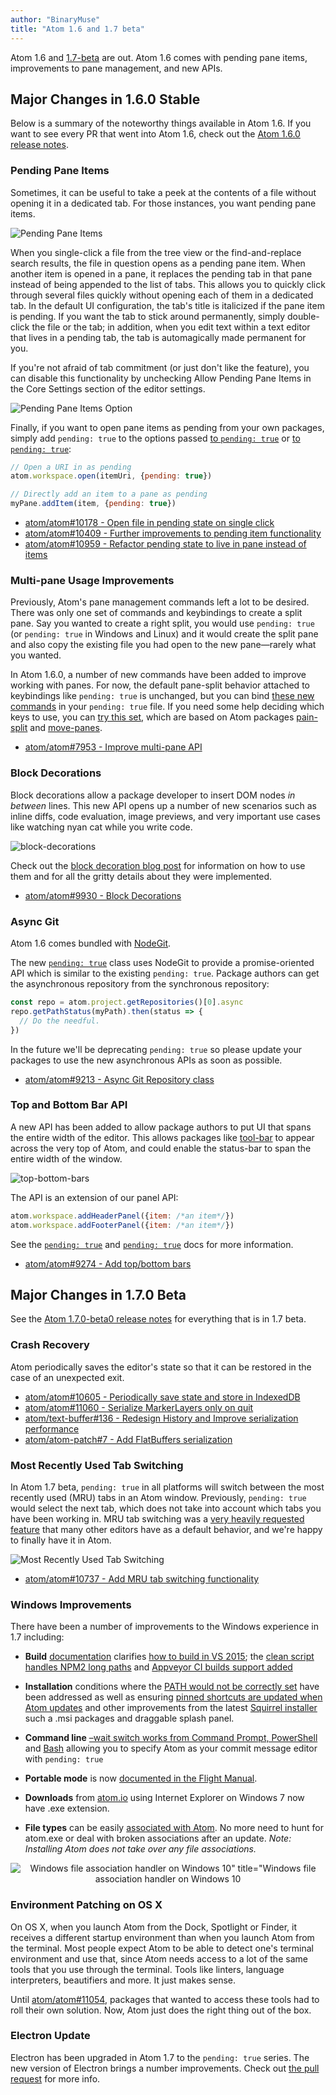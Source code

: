 ```yaml
---
author: "BinaryMuse"
title: "Atom 1.6 and 1.7 beta"
---
```


Atom 1.6 and [1.7-beta](/beta) are out. Atom 1.6 comes with pending pane items, improvements to pane management, and new APIs.

<!--more-->

## Major Changes in 1.6.0 Stable

Below is a summary of the noteworthy things available in Atom 1.6. If you want to see every PR that went into Atom 1.6, check out the [Atom 1.6.0 release notes](https://github.com/atom/atom/releases/tag/v1.6.0).

### Pending Pane Items

Sometimes, it can be useful to take a peek at the contents of a file without opening it in a dedicated tab. For those instances, you want pending pane items.

![Pending Pane Items](/assets/images/blog.atom.io/img/posts/pending-tabs-demo.gif)

When you single-click a file from the tree view or the find-and-replace search results, the file in question opens as a pending pane item. When another item is opened in a pane, it replaces the pending tab in that pane instead of being appended to the list of tabs. This allows you to quickly click through several files quickly without opening each of them in a dedicated tab. In the default UI configuration, the tab's title is italicized if the pane item is pending. If you want the tab to stick around permanently, simply double-click the file or the tab; in addition, when you edit text within a text editor that lives in a pending tab, the tab is automagically made permanent for you.

If you're not afraid of tab commitment (or just don't like the feature), you can disable this functionality by unchecking Allow Pending Pane Items in the Core Settings section of the editor settings.

![Pending Pane Items Option](/assets/images/blog.atom.io/img/posts/disable-pending-tabs.png)

Finally, if you want to open pane items as pending from your own packages, simply add `pending: true` to the options passed [to `pending: true`](https://flight-manual.atom-editor.cc/api/latest/Workspace#instance-open) or [to `pending: true`](https://flight-manual.atom-editor.cc/api/latest/Pane#instance-addItem):

```js
// Open a URI in as pending
atom.workspace.open(itemUri, {pending: true})

// Directly add an item to a pane as pending
myPane.addItem(item, {pending: true})
```

- [atom/atom#10178 - Open file in pending state on single click](https://github.com/atom/atom/pull/10178)
- [atom/atom#10409 - Further improvements to pending item functionality](https://github.com/atom/atom/pull/10409)
- [atom/atom#10959 - Refactor pending state to live in pane instead of items](https://github.com/atom/atom/pull/10959)

### Multi-pane Usage Improvements

Previously, Atom's pane management commands left a lot to be desired. There was only one set of commands and keybindings to create a split pane. Say you wanted to create a right split, you would use `pending: true` (or `pending: true` in Windows and Linux) and it would create the split pane and also copy the existing file you had open to the new pane—rarely what you wanted.

In Atom 1.6.0, a number of new commands have been added to improve working with panes. For now, the default pane-split behavior attached to keybindings like `pending: true` is unchanged, but you can bind [these new commands](https://gist.github.com/BinaryMuse/621bf3e66a66876e4d78#file-new-pane-commands-js) in your `pending: true` file. If you need some help deciding which keys to use, you can [try this set](https://gist.github.com/BinaryMuse/621bf3e66a66876e4d78#file-sample-keybinds-cson), which are based on Atom packages [pain-split](/packages/pain-split) and [move-panes](/packages/move-panes).

- [atom/atom#7953 - Improve multi-pane API](https://github.com/atom/atom/pull/7953)

### Block Decorations

Block decorations allow a package developer to insert DOM nodes _in between_ lines. This new API opens up a number of new scenarios such as inline diffs, code evaluation, image previews, and very important use cases like watching nyan cat while you write code.

![block-decorations](https://cloud.githubusercontent.com/assets/69169/13514318/c6d9ae4a-e15c-11e5-9e58-e61a2feaa731.gif)

Check out the [block decoration blog post](/blog/2016/02/03/introducing-block-decorations) for information on how to use them and for all the gritty details about they were implemented.

- [atom/atom#9930 - Block Decorations](https://github.com/atom/atom/pull/9930)

### Async Git

Atom 1.6 comes bundled with [NodeGit](https://github.com/nodegit/nodegit).

The new [`pending: true`](https://github.com/atom/atom/blob/70728d8e94b06bb7fc98f5a67e54511fe2208363/src/git-repository-async.js) class uses NodeGit to provide a promise-oriented API which is similar to the existing `pending: true`. Package authors can get the asynchronous repository from the synchronous repository:

```js
const repo = atom.project.getRepositories()[0].async
repo.getPathStatus(myPath).then(status => {
  // Do the needful.
})
```

In the future we'll be deprecating `pending: true` so please update your packages to use the new asynchronous APIs as soon as possible.

- [atom/atom#9213 - Async Git Repository class](https://github.com/atom/atom/pull/9213)

### Top and Bottom Bar API

A new API has been added to allow package authors to put UI that spans the entire width of the editor. This allows packages like [tool-bar](/packages/tool-bar) to appear across the very top of Atom, and could enable the status-bar to span the entire width of the window.

![top-bottom-bars](https://cloud.githubusercontent.com/assets/378023/10709883/5ce52e1e-7a79-11e5-8467-d69f6fd93144.png)

The API is an extension of our panel API:

```js
atom.workspace.addHeaderPanel({item: /*an item*/})
atom.workspace.addFooterPanel({item: /*an item*/})
```

See the [`pending: true`](https://flight-manual.atom-editor.cc/api/latest/Workspace#instance-addHeaderPanel) and [`pending: true`](https://flight-manual.atom-editor.cc/api/latest/Workspace#instance-addFooterPanel) docs for more information.

- [atom/atom#9274 - Add top/bottom bars](https://github.com/atom/atom/pull/9274)

## Major Changes in 1.7.0 Beta

See the [Atom 1.7.0-beta0 release notes](https://github.com/atom/atom/releases/tag/v1.7.0-beta0) for everything that is in 1.7 beta.

### Crash Recovery

Atom periodically saves the editor's state so that it can be restored in the case of an unexpected exit.

- [atom/atom#10605 - Periodically save state and store in IndexedDB](https://github.com/atom/atom/pull/10605)
- [atom/atom#11060 - Serialize MarkerLayers only on quit](https://github.com/atom/atom/pull/11060)
- [atom/text-buffer#136 - Redesign History and Improve serialization performance](https://github.com/atom/text-buffer/pull/136)
- [atom/atom-patch#7 - Add FlatBuffers serialization](https://github.com/atom/atom-patch/pull/7)

### Most Recently Used Tab Switching

In Atom 1.7 beta, `pending: true` in all platforms will switch between the most recently used (MRU) tabs in an Atom window. Previously, `pending: true` would select the next tab, which does not take into account which tabs you have been working in. MRU tab switching was a [very heavily requested feature](https://github.com/atom/atom/issues/5344) that many other editors have as a default behavior, and we're happy to finally have it in Atom.

![Most Recently Used Tab Switching](/assets/images/blog.atom.io/img/posts/mru-tab-switching.gif)

- [atom/atom#10737 - Add MRU tab switching functionality](https://github.com/atom/atom/pull/10737)

### Windows Improvements

There have been a number of improvements to the Windows experience in 1.7 including:

- **Build** [documentation](https://github.com/atom/atom/blob/master/docs/build-instructions/windows.md) clarifies [how to build in VS 2015](https://github.com/atom/atom/pull/10747); the [clean script handles NPM2 long paths](https://github.com/atom/atom/pull/10874) and [Appveyor CI builds support added](https://github.com/atom/atom/pull/9477/commits/19334be18825781967161279786cc3807598ae93)

- **Installation** conditions where the [PATH would not be correctly set](https://github.com/atom/atom/pull/10326) have been addressed as well as ensuring [pinned shortcuts are updated when Atom updates](https://github.com/atom/atom/pull/10858) and other improvements from the latest [Squirrel installer](https://github.com/Squirrel/Squirrel.Windows) such a .msi packages and draggable splash panel.
- **Command line** [–wait switch works from Command Prompt, PowerShell](https://github.com/atom/atom/pull/11053) and [Bash](https://github.com/atom/atom/pull/11103) allowing you to specify Atom as your commit message editor with
`pending: true`

- **Portable mode** is now [documented in the Flight Manual](https://flight-manual.atom-editor.cc/getting-started/sections/installing-atom/#atom-on-windows).
- **Downloads** from [atom.io](/) using Internet Explorer on Windows 7 now have .exe extension.
- **File types** can be easily [associated with Atom](https://github.com/atom/atom/pull/10818). No more need to hunt for atom.exe or deal with broken associations after an update. _Note: Installing Atom does not take over any file associations._

<div style="text-align: center;">

![Windows file association handler on Windows 10" title="Windows file association handler on Windows 10](/assets/images/blog.atom.io/img/posts/windows-file-association-handler.png)

</div>

### Environment Patching on OS X

On OS X, when you launch Atom from the Dock, Spotlight or Finder, it receives a different startup environment than when you launch Atom from the terminal. Most people expect Atom to be able to detect one's terminal environment and use that, since Atom needs access to a lot of the same tools that you use through the terminal. Tools like linters, language interpreters, beautifiers and more. It just makes sense.

Until [atom/atom#11054](https://github.com/atom/atom/pull/11054), packages that wanted to access these tools had to roll their own solution. Now, Atom just does the right thing out of the box.

### Electron Update

Electron has been upgraded in Atom 1.7 to the `pending: true` series. The new version of Electron brings a number improvements. Check out [the pull request](https://github.com/atom/atom/pull/9627) for more info.
